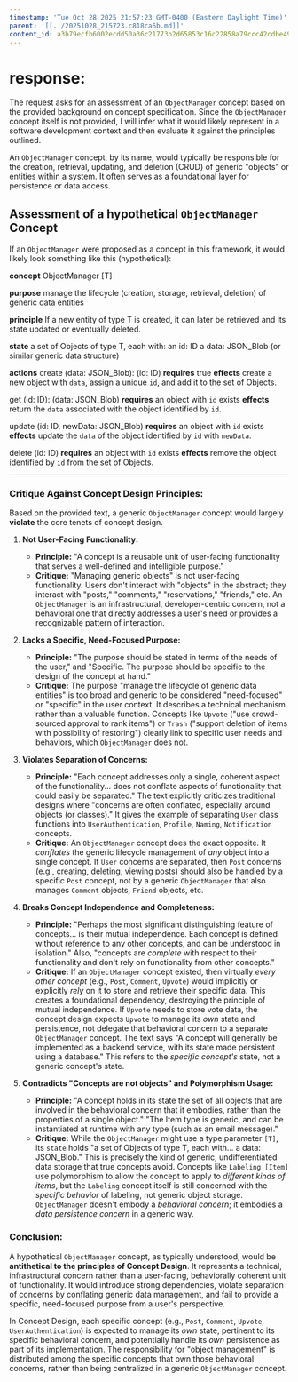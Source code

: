 ```yaml
---
timestamp: 'Tue Oct 28 2025 21:57:23 GMT-0400 (Eastern Daylight Time)'
parent: '[[../20251028_215723.c818ca6b.md]]'
content_id: a3b79ecfb6002ecdd50a36c21773b2d65853c16c22858a79ccc42cdbe4996a19
---
```


# response:

The request asks for an assessment of an `ObjectManager` concept based on the provided background on concept specification. Since the `ObjectManager` concept itself is not provided, I will infer what it would likely represent in a software development context and then evaluate it against the principles outlined.

An `ObjectManager` concept, by its name, would typically be responsible for the creation, retrieval, updating, and deletion (CRUD) of generic "objects" or entities within a system. It often serves as a foundational layer for persistence or data access.

## Assessment of a hypothetical `ObjectManager` Concept

If an `ObjectManager` were proposed as a concept in this framework, it would likely look something like this (hypothetical):

**concept** ObjectManager \[T]

**purpose** manage the lifecycle (creation, storage, retrieval, deletion) of generic data entities

**principle** If a new entity of type T is created, it can later be retrieved and its state updated or eventually deleted.

**state**
a set of Objects of type T, each with:
an id: ID
a data: JSON\_Blob (or similar generic data structure)

**actions**
create (data: JSON\_Blob): (id: ID)
**requires** true
**effects** create a new object with `data`, assign a unique `id`, and add it to the set of Objects.

get (id: ID): (data: JSON\_Blob)
**requires** an object with `id` exists
**effects** return the `data` associated with the object identified by `id`.

update (id: ID, newData: JSON\_Blob)
**requires** an object with `id` exists
**effects** update the `data` of the object identified by `id` with `newData`.

delete (id: ID)
**requires** an object with `id` exists
**effects** remove the object identified by `id` from the set of Objects.

***

### Critique Against Concept Design Principles:

Based on the provided text, a generic `ObjectManager` concept would largely **violate** the core tenets of concept design.

1. **Not User-Facing Functionality:**
   * **Principle:** "A concept is a reusable unit of user-facing functionality that serves a well-defined and intelligible purpose."
   * **Critique:** "Managing generic objects" is not user-facing functionality. Users don't interact with "objects" in the abstract; they interact with "posts," "comments," "reservations," "friends," etc. An `ObjectManager` is an infrastructural, developer-centric concern, not a behavioral one that directly addresses a user's need or provides a recognizable pattern of interaction.

2. **Lacks a Specific, Need-Focused Purpose:**
   * **Principle:** "The purpose should be stated in terms of the needs of the user," and "Specific. The purpose should be specific to the design of the concept at hand."
   * **Critique:** The purpose "manage the lifecycle of generic data entities" is too broad and generic to be considered "need-focused" or "specific" in the user context. It describes a technical mechanism rather than a valuable function. Concepts like `Upvote` ("use crowd-sourced approval to rank items") or `Trash` ("support deletion of items with possibility of restoring") clearly link to specific user needs and behaviors, which `ObjectManager` does not.

3. **Violates Separation of Concerns:**
   * **Principle:** "Each concept addresses only a single, coherent aspect of the functionality... does not conflate aspects of functionality that could easily be separated." The text explicitly criticizes traditional designs where "concerns are often conflated, especially around objects (or classes)." It gives the example of separating `User` class functions into `UserAuthentication`, `Profile`, `Naming`, `Notification` concepts.
   * **Critique:** An `ObjectManager` concept does the exact opposite. It *conflates* the generic lifecycle management of *any* object into a single concept. If `User` concerns are separated, then `Post` concerns (e.g., creating, deleting, viewing posts) should also be handled by a specific `Post` concept, not by a generic `ObjectManager` that also manages `Comment` objects, `Friend` objects, etc.

4. **Breaks Concept Independence and Completeness:**
   * **Principle:** "Perhaps the most significant distinguishing feature of concepts... is their mutual independence. Each concept is defined without reference to any other concepts, and can be understood in isolation." Also, "concepts are *complete* with respect to their functionality and don't rely on functionality from other concepts."
   * **Critique:** If an `ObjectManager` concept existed, then virtually *every other concept* (e.g., `Post`, `Comment`, `Upvote`) would implicitly or explicitly *rely* on it to store and retrieve their specific data. This creates a foundational dependency, destroying the principle of mutual independence. If `Upvote` needs to store vote data, the concept design expects `Upvote` to manage its *own* state and persistence, not delegate that behavioral concern to a separate `ObjectManager` concept. The text says "A concept will generally be implemented as a backend service, with its state made persistent using a database." This refers to the *specific concept's* state, not a generic concept's state.

5. **Contradicts "Concepts are not objects" and Polymorphism Usage:**
   * **Principle:** "A concept holds in its state the set of all objects that are involved in the behavioral concern that it embodies, rather than the properties of a single object." "The Item type is generic, and can be instantiated at runtime with any type (such as an email message)."
   * **Critique:** While the `ObjectManager` might use a type parameter `[T]`, its `state` holds "a set of Objects of type T, each with... a data: JSON\_Blob." This is precisely the kind of generic, undifferentiated data storage that true concepts avoid. Concepts like `Labeling [Item]` use polymorphism to allow the concept to apply to *different kinds of items*, but the `Labeling` concept itself is still concerned with the *specific behavior* of labeling, not generic object storage. `ObjectManager` doesn't embody a *behavioral concern*; it embodies a *data persistence concern* in a generic way.

### Conclusion:

A hypothetical `ObjectManager` concept, as typically understood, would be **antithetical to the principles of Concept Design**. It represents a technical, infrastructural concern rather than a user-facing, behaviorally coherent unit of functionality. It would introduce strong dependencies, violate separation of concerns by conflating generic data management, and fail to provide a specific, need-focused purpose from a user's perspective.

In Concept Design, each specific concept (e.g., `Post`, `Comment`, `Upvote`, `UserAuthentication`) is expected to manage its *own* state, pertinent to its specific behavioral concern, and potentially handle its *own* persistence as part of its implementation. The responsibility for "object management" is distributed among the specific concepts that own those behavioral concerns, rather than being centralized in a generic `ObjectManager` concept.
